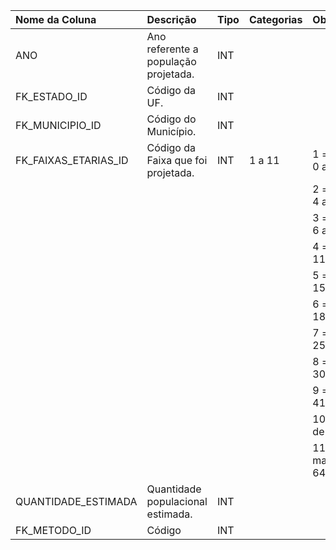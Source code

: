 | Nome da Coluna       | Descrição                            | Tipo   | Categorias   | Observação              |
|:---------------------|:-------------------------------------|:-------|:-------------|:------------------------|
| ANO                  | Ano referente a população projetada. | INT    |              |                         |
| FK_ESTADO_ID         | Código da UF.                        | INT    |              |                         |
| FK_MUNICIPIO_ID      | Código do Município.                 | INT    |              |                         |
| FK_FAIXAS_ETARIAS_ID | Código da Faixa que foi projetada.   | INT    | 1 a 11       | 1 = idade de 0 a 3      |
|                      |                                      |        |              | 2 = idade de 4 a 5      |
|                      |                                      |        |              | 3 = idade de 6 a 10     |
|                      |                                      |        |              | 4 = idade de 11 a 14    |
|                      |                                      |        |              | 5 = idade de 15 a 17    |
|                      |                                      |        |              | 6 = idade de 18 a 24    |
|                      |                                      |        |              | 7 = idade de 25 a 29    |
|                      |                                      |        |              | 8 = idade de 30 a 40    |
|                      |                                      |        |              | 9 = idade de 41 a 50    |
|                      |                                      |        |              | 10 = idade de 51 a 64   |
|                      |                                      |        |              | 11 = idade maior que 64 |
| QUANTIDADE_ESTIMADA  | Quantidade populacional estimada.    | INT    |              |                         |
| FK_METODO_ID         | Código                               | INT    |              |                         |